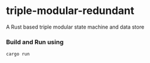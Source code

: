 # triple-modular-redundant
A Rust based triple modular state machine and data store

### Build and Run using
```
cargo run
```